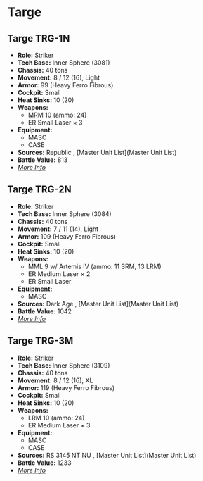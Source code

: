 # Targe 

## Targe TRG-1N 

- **Role:** Striker 
- **Tech Base:** Inner Sphere (3081) 
- **Chassis:** 40 tons 
- **Movement:** 8 / 12 (16), Light 
- **Armor:** 99 (Heavy Ferro Fibrous) 
- **Cockpit:** Small 
- **Heat Sinks:** 10 (20) 
- **Weapons:** 
  - MRM 10 (ammo: 24) 
  - ER Small Laser × 3 
- **Equipment:** 
  - MASC 
  - CASE 
- **Sources:** Republic , [Master Unit List](Master Unit List) 
- **Battle Value:** 813 
- [*More Info*](targe/targe_trg-1n.md) 

## Targe TRG-2N 

- **Role:** Striker 
- **Tech Base:** Inner Sphere (3084) 
- **Chassis:** 40 tons 
- **Movement:** 7 / 11 (14), Light 
- **Armor:** 109 (Heavy Ferro Fibrous) 
- **Cockpit:** Small 
- **Heat Sinks:** 10 (20) 
- **Weapons:** 
  - MML 9 w/ Artemis IV (ammo: 11 SRM, 13 LRM) 
  - ER Medium Laser × 2 
  - ER Small Laser 
- **Equipment:** 
  - MASC 
- **Sources:** Dark Age , [Master Unit List](Master Unit List) 
- **Battle Value:** 1042 
- [*More Info*](targe/targe_trg-2n.md) 

## Targe TRG-3M 

- **Role:** Striker 
- **Tech Base:** Inner Sphere (3109) 
- **Chassis:** 40 tons 
- **Movement:** 8 / 12 (16), XL 
- **Armor:** 119 (Heavy Ferro Fibrous) 
- **Cockpit:** Small 
- **Heat Sinks:** 10 (20) 
- **Weapons:** 
  - LRM 10 (ammo: 24) 
  - ER Medium Laser × 3 
- **Equipment:** 
  - MASC 
  - CASE 
- **Sources:** RS 3145 NT NU , [Master Unit List](Master Unit List) 
- **Battle Value:** 1233 
- [*More Info*](targe/targe_trg-3m.md) 

